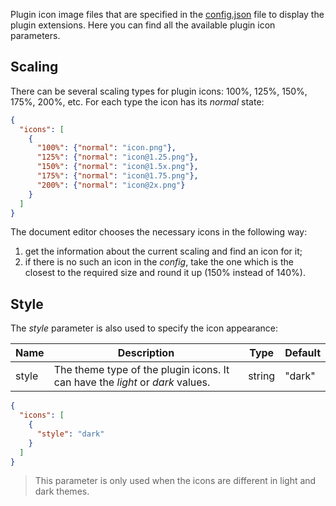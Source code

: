 Plugin icon image files that are specified in the [config.json](../index.md#icons2) file to display the plugin extensions. Here you can find all the available plugin icon parameters.

## Scaling

There can be several scaling types for plugin icons: 100%, 125%, 150%, 175%, 200%, etc. For each type the icon has its *normal* state:

``` json
{
  "icons": [
    {
      "100%": {"normal": "icon.png"},
      "125%": {"normal": "icon@1.25.png"},
      "150%": {"normal": "icon@1.5x.png"},
      "175%": {"normal": "icon@1.75.png"},
      "200%": {"normal": "icon@2x.png"}
    }
  ]
}
```

The document editor chooses the necessary icons in the following way:

1. get the information about the current scaling and find an icon for it;
2. if there is no such an icon in the *config*, take the one which is the closest to the required size and round it up (150% instead of 140%).

## Style

The *style* parameter is also used to specify the icon appearance:

| Name  | Description                                                                   | Type   | Default |
| ----- | ----------------------------------------------------------------------------- | ------ | ------- |
| style | The theme type of the plugin icons. It can have the *light* or *dark* values. | string | "dark"  |

``` json
{
  "icons": [
    {
      "style": "dark"
    }
  ]
}

```

> This parameter is only used when the icons are different in light and dark themes.
